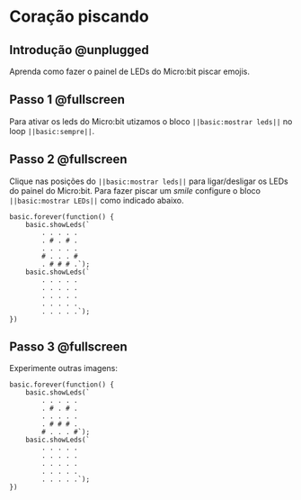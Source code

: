 # Coração piscando

## Introdução @unplugged

Aprenda como fazer o painel de LEDs do Micro:bit piscar emojis.

## Passo 1 @fullscreen

Para ativar os leds do Micro:bit utizamos o bloco ``||basic:mostrar leds||`` no loop ``||basic:sempre||``.

## Passo 2 @fullscreen

Clique nas posições do ``||basic:mostrar leds||`` para ligar/desligar os LEDs do painel do Micro:bit. Para fazer piscar um *smile* configure o bloco ``||basic:mostrar LEDs||`` como indicado abaixo.

```blocks
basic.forever(function() {
    basic.showLeds(`
        . . . . .
        . # . # .
        . . . . .
        # . . . #
        . # # # .`);
    basic.showLeds(`
        . . . . .
        . . . . .
        . . . . .
        . . . . .
        . . . . .`);
})
```

## Passo 3 @fullscreen

Experimente outras imagens:
```blocks
basic.forever(function() {
    basic.showLeds(`
        . . . . .
        . # . # .
        . . . . .
        . # # # .
        # . . . #`);
    basic.showLeds(`
        . . . . .
        . . . . .
        . . . . .
        . . . . .
        . . . . .`);
})
```
